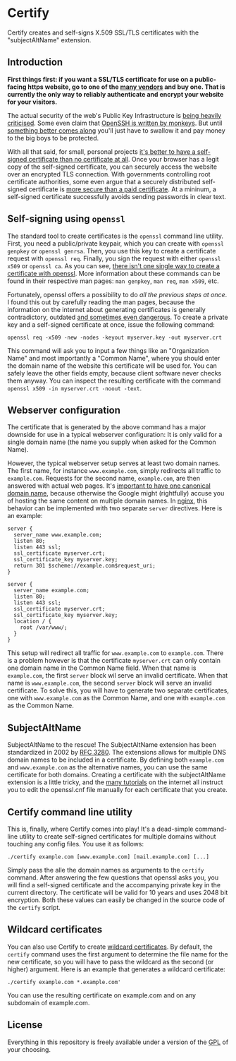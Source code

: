 # Certify
Certify creates and self-signs X.509 SSL/TLS certificates with the "subjectAltName" extension.

## Introduction

**First things first: if you want a SSL/TLS certificate for use on a public-facing https website, go to one of the [many vendors](https://www.sslshopper.com/ssl-certificate-list.html) and buy one. That is currently the only way to reliably authenticate and encrypt your website for your visitors.**

The actual security of the web's Public Key Infrastructure is [being heavily criticised](http://www.thoughtcrime.org/blog/ssl-and-the-future-of-authenticity/). Some even claim that [OpenSSH is written by monkeys](https://www.peereboom.us/assl/assl/html/openssl.html). But until [something better comes along](https://letsencrypt.org/) you'll just have to swallow it and pay money to the big boys to be protected.

With all that said, for small, personal projects [it's better to have a self-signed certificate than no certificate at all](http://serverfault.com/questions/279780/is-a-self-signed-ssl-certificate-a-false-sense-of-security). Once your browser has a legit copy of the self-signed certificate, you can securely access the website over an encrypted TLS connection. With governments controlling root certificate authorities, some even argue that a securely distributed self-signed certificate is [more secure than a paid certificate](http://security.stackexchange.com/questions/42409/are-self-signed-certificates-actually-more-secure-than-ca-signed-certificates-now). At a mininum, a self-signed certificate successfully avoids sending passwords in clear text.

## Self-signing using `openssl`

The standard tool to create certificates is the `openssl` command line utility. First, you need a public/private keypair, which you can create with `openssl genpkey` or `openssl genrsa`. Then, you use this key to create a certificate request with `openssl req`. Finally, you sign the request with either `openssl x509` or `openssl ca`. As you can see, [there isn't one single way to create a certificate with openssl](http://stackoverflow.com/questions/21297139/how-do-you-sign-openssl-certificate-signing-requests-with-your-certification-aut). More information about these commands can be found in their respective man pages: `man genpkey`, `man req`, `man x509`, etc.

Fortunately, openssl offers a possibility to do *all the previous steps at once*. I found this out by carefully reading the man pages, because the information on the internet about generating certificates is generally contradictory, outdated [and sometimes even dangerous](http://wingolog.org/archives/2014/10/17/ffs-ssl). To create a private key and a self-signed certificate at once, issue the following command:

    openssl req -x509 -new -nodes -keyout myserver.key -out myserver.crt

This command will ask you to input a few things like an "Organization Name" and most importantly a "Common Name", where you should enter the domain name of the website this certificate will be used for. You can safely leave the other fields empty, because client software never checks them anyway. You can inspect the resulting certificate with the command `openssl x509 -in myserver.crt -noout -text`.

## Webserver configuration

The certificate that is generated by the above command has a major downside for use in a typical webserver configuration: It is only valid for a single domain name (the name you supply when asked for the Common Name).

However, the typical webserver setup serves at least two domain names. The first name, for instance `www.example.com`, simply redirects all traffic to `example.com`. Requests for the second name, `example.com`, are then answered with actual web pages. It's [important to have one canonical domain name](http://www.sitepoint.com/domain-www-or-no-www/), because otherwise the Google might (rightfully) accuse you of hosting the same content on multiple domain names. In [nginx](http://nginx.org/), this behavior can be implemented with two separate `server` directives. Here is an example:

    server {
      server_name www.example.com;
      listen 80;
      listen 443 ssl;
      ssl_certificate myserver.crt;
      ssl_certificate_key myserver.key;
      return 301 $scheme://example.com$request_uri;
    }

    server {
      server_name example.com;
      listen 80;
      listen 443 ssl;
      ssl_certificate myserver.crt;
      ssl_certificate_key myserver.key;
      location / {
        root /var/www/;
      }
    }

This setup will redirect all traffic for `www.example.com` to `example.com`.
There is a problem however is that the certificate `myserver.crt` can only contain one domain name in the Common Name field. When that name is `example.com`, the first `server` block wil serve an invalid certificate. When that name is `www.example.com`, the second `server` block will serve an invalid certificate. To solve this, you will have to generate two separate certificates, one with `www.example.com` as the Common Name, and one with `example.com` as the Common Name.

## SubjectAltName

SubjectAltName to the rescue! The SubjectAltName extension has been standardized in 2002 by [RFC 3280](https://tools.ietf.org/html/rfc3280). The extensions allows for multiple DNS domain names to be included in a certificate. By defining both `example.com` and `www.example.com` as the alternative names, you can use the same certificate for both domains. Creating a certificate with the subjectAltName extension is a little tricky, and the [many tutorials](https://duckduckgo.com/?q=create+subjectaltname+self-signed+certificate&t=debian) on the internet all instruct you to edit the openssl.cnf file manually for each certificate that you create.

## Certify command line utility

This is, finally, where Certify comes into play! It's a dead-simple command-line utility to create self-signed certificates for multiple domains without touching any config files. You use it as follows:

    ./certify example.com [www.example.com] [mail.example.com] [...]

Simply pass the alle the domain names as arguments to the `certify` command. After answering the few questions that openssl asks you, you will find a self-signed certificate and the accompanying private key in the current directory. The certificate will be valid for 10 years and uses 2048 bit encryption. Both these values can easily be changed in the source code of the `certify` script.

## Wildcard certificates

You can also use Certify to create [wildcard certificates](https://en.wikipedia.org/wiki/Wildcard_certificate). By default, the `certify` command uses the first argument to determine the file name for the new certificate, so you will have to pass the wildcard as the second (or higher) argument. Here is an example that generates a wildcard certificate:

    ./certify example.com *.example.com'

You can use the resulting certificate on example.com and on any subdomain of example.com.

## License

Everything in this repository is freely available under a version of the [GPL](https://gnu.org/licenses/gpl.html) of your choosing.
